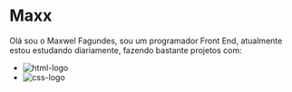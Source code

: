 # Maxx

Olá sou o Maxwel Fagundes, sou um programador Front End, atualmente estou estudando diariamente, fazendo bastante projetos com:

- <img src="https://img.shields.io/badge/HTML5-E34F26?style=for-the-badge&logo=html5&logoColor=white" alt="html-logo" />
- <img src="https://img.shields.io/badge/CSS3-1572B6?style=for-the-badge&logo=css3&logoColor=white"  alt="css-logo" />
